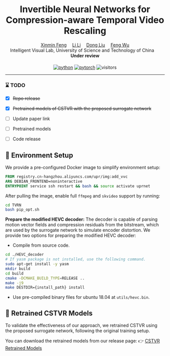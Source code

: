 
<div align="center">

<h1>Invertible Neural Networks for Compression-aware Temporal Video Rescaling</h1>



<div>
    <a href='https://scholar.google.com/citations?user=_6xtfHYAAAAJ&hl=en&oi=ao' target='_blank'>Xinmin Feng</a>&emsp;
    <a href='https://faculty.ustc.edu.cn/lil1/en/index.htm' target='_blank'>Li Li</a>&emsp;
    <a href='https://faculty.ustc.edu.cn/dongeliu/en/index.htm' target='_blank'>Dong Liu</a>&emsp;
    <a href='https://scholar.google.com/citations?user=5bInRDEAAAAJ&hl=en&oi=ao' target='_blank'>Feng Wu</a>
</div>
<div>
    Intelligent Visual Lab, University of Science and Technology of China &emsp; 
</div>

<div>
   <strong>Under review</strong>
</div>
<div>
    <h4 align="center">
    </h4>
</div>

<!-- [![icon](https://img.shields.io/badge/ArXiv-Paper-<COLOR>.svg)](https://arxiv.org/pdf/2504.18398)  -->
[![python](https://img.shields.io/badge/Python-3.9-3776AB?logo=python&logoColor=white)](https://www.python.org/downloads/release/python-3900/) [![pytorch](https://img.shields.io/badge/PyTorch-1.12.1-ee4c2c?logo=pytorch&logoColor=white)](https://pytorch.org/get-started/previous-versions/)
![visitors](https://visitor-badge.laobi.icu/badge?page_id=fengxinmin.TVRN_public)

---

</div>

### :hourglass: TODO
- [x] ~~Repo release~~
- [x] ~~Pretrained models of CSTVR with the proposed surrogate network~~
- [ ] Update paper link
- [ ] Pretrained models
- [ ] Code release


## :whale: Environment Setup

We provide a pre-configured Docker image to simplify environment setup:

```dockerfile
FROM registry.cn-hangzhou.aliyuncs.com/upr/img:add_vvc
ARG DEBIAN_FRONTEND=noninteractive
ENTRYPOINT service ssh restart && bash && source activate uprnet
```
After pulling the image, enable full `ffmpeg` and `skvideo` support by running:
```bash
cd TVRN
bash pip_opt.sh
```
**Prepare the modified HEVC decoder:**
The decoder is capable of parsing motion vector fields and compression residuals from the bitstream, which are used by the surrogate network to simulate encoder distortion.
We provide two options for preparing the modified HEVC decoder:

- Compile from source code.
```bash
cd ./HEVC_decoder
# If yasm package is not installed, use the following command. 
sudo apt-get install -y yasm
mkdir build
cd build
cmake -DCMAKE_BUILD_TYPE=RELEASE ..
make -j9
make DESTDIR={install_path} install
```
- Use pre-compiled binary files for ubuntu 18.04 at `utils/hevc.bin`. 

## :open_book: Retrained CSTVR Models
To validate the effectiveness of our approach, we retrained CSTVR using the proposed surrogate network, following the original training setup.

You can download the retrained models from our release page:
👉 [CSTVR Retrained Models](https://github.com/fengxinmin/TVRN_public/releases/tag/CSTVR)
